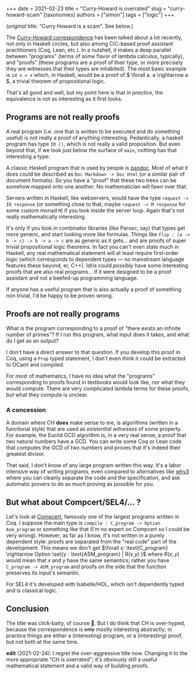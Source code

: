 +++
date = 2021-02-23
title = "Curry-Howard is overrated"
slug = "curry-howard-scam"
[taxonomies]
authors = ["simon"]
tags = ["logic"]
+++

(_original title_: "Curry Howard is a scam". See below.)

The
[Curry-Howard correspondence](https://en.wikipedia.org/wiki/Curry%E2%80%93Howard_correspondence)
has been talked about a lot recently, not only in Haskell circles, but also
among CiC-based proof assistant practitioners (Coq, Lean, etc.).
In a nutshell, it makes a deep parallel between "programs" (terms of some flavor
of lambda calculus, typically), and "proofs" (these programs are a proof of their type,
or more precisely they are witnesses that their types are inhabited).
The most basic example is `id x = x` which, in Haskell, would be a proof of
$ \forall a. a \rightarrow a $, a trivial theorem of propositional logic.

That's all good and well, but my point here is that _in practice_, the equivalence is
not as interesting as it first looks.

<!-- more -->

## Programs are not really proofs

A real program (i.e. one that is written to be executed and do something useful)
is not really a proof of anything interesting.
Pedantically, a haskell program has type `IO ()`, which is not really a valid
proposition. But even beyond that, if we look just below the surface of `main`,
nothing has that interesting a type:

A classic Haskell program that is used by people is [pandoc](https://pandoc.org/).
Most of what it does could be described as `Doc Markdown -> Doc Html` (or
a similar pair of document formats). So you have a "proof" that these two trees
can be somehow mapped onto one another. No mathematician will fawn over that.

Servers written in Haskell, like webservers, would have the type `request -> IO response`
(or something close to that, maybe `request -> M response` for some custom monad `M`)
if you look inside the server loop. Again that's not really mathematically interesting.

It's only if you look in combinator libraries (like Parsec, say) that types get more generic,
and start looking more like formulas. Things like `flip : (a -> b -> c) -> b -> a -> c`
are as generic as it gets… and are proofs of super trivial propositional logic theorems.
In fact you can't even state much in Haskell, any real mathematical statement will at least
require first-order logic (which corresponds to dependent types — no mainstream
language features these beyond, er, C++). Idris could _possibly_
have some interesting proofs that are also real programs… if it were designed to
be a proof assistant and not a beefed-up programming language.

If anyone has a useful program that is also actually a proof of something non
trivial, I'd be happy to be proven wrong.

## Proofs are not really programs

What is the program corresponding to a proof of
"there exists an infinite number of primes"?
If I run this program, what input does it takes, and what do I get as an
output?

I don't have a direct answer to that question. If you develop this proof in Coq,
using a `Prop` typed statement, I don't even think it could be extracted to OCaml
and compiled.

For most of mathematics, I have no idea what the "programs" corresponding to proofs
found in textbooks would look like, nor what they would compute. There are
very complicated lambda terms for these proofs, but what they compute is
unclear.

### A concession

A domain where CH **does** make sense to me, is algorithms (written in a functional
style) that are used as _existential witnesses_ of some property.
For example, the Euclid GCD algorithm is, in a very real sense, a proof that
two natural numbers have a GCD. You can write some Coq or Lean code that
computes the GCD of two numbers and proves that it's indeed their greatest divisor.

That said, I don't know of any large program written this way. It's a labor intensive
way of writing programs, even compared to alternatives like [why3](https://why3.lri.fr/)
where you can cleanly separate the code and the specification, and ask automatic provers
to do as much proving as possible for you.

## But what about Compcert/SEL4/… ?

Let's look at [Compcert](https://compcert.inria.fr/), famously one of the largest
programs written in Coq.
I suppose the main type is `compile : C_program -> Option Asm_program`
or something like that (I'm no expert on Compcert so I could be very wrong).
However, as far as I know, it's not written in a purely dependent style: proofs are
separated from the "real code" part of the development. This means
we don't get $\forall x: \text{C_program} \rightarrow Option \set{y : \text{ASM_program} | R(x,y) }$
where $R(x,y)$ would mean that $x$ and $y$ have the same semantics; rather you
have `C_program -> ASM_program` and proofs on the side that the function preserves
its input's semantic.

For SEL4 it's developed with Isabelle/HOL, which isn't dependently typed
and is classical logic.

## Conclusion

The title was click-baity, of course 🙂. But I do think that CH is over-hyped,
because the correspondence is ~~only~~ mostly interesting abstractly; in practice things
are either a (interesting) program, or a (interesting) proof, but not both
at the same time.

**edit** (2021-02-24):  I regret the over-aggressive title now. Changing it to the
  more appropriate "CH is overrated"; it's obviously still a useful mathematical statement
  and a valid way of building proofs.

<script src="https://polyfill.io/v3/polyfill.min.js?features=es6"></script>
<script id="MathJax-script" async src="https://cdn.jsdelivr.net/npm/mathjax@3/es5/tex-mml-chtml.js"></script>
<script>
MathJax = {
  tex: {
    inlineMath: [['$', '$'], ['\\(', '\\)']]
  }
};
</script>
